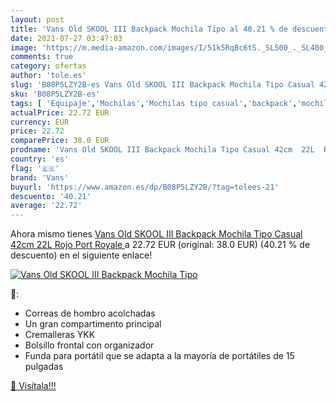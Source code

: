 ```yaml
---
layout: post
title: 'Vans Old SKOOL III Backpack Mochila Tipo al 40.21 % de descuento'
date: 2021-07-27 03:47:03
image: 'https://m.media-amazon.com/images/I/51k5RqBc6tS._SL500_._SL400_.jpg'
comments: true
category: ofertas
author: 'tole.es'
slug: 'B08P5LZY2B-es Vans Old SKOOL III Backpack Mochila Tipo Casual 42cm 22L...'
sku: 'B08P5LZY2B-es'
tags: [ 'Equipaje','Mochilas','Mochilas tipo casual','backpack','mochila','vans', ]
actualPrice: 22.72 EUR
currency: EUR
price: 22.72
comparePrice: 38.0 EUR
prodname: 'Vans Old SKOOL III Backpack Mochila Tipo Casual 42cm  22L  Rojo  Port Royale '
country: 'es'
flag: '🇪🇸'
brand: 'Vans'
buyurl: 'https://www.amazon.es/dp/B08P5LZY2B/?tag=tolees-21'
descuento: '40.21'
average: '22.72'
---
```


Ahora mismo tienes [Vans Old SKOOL III Backpack Mochila Tipo Casual 42cm  22L  Rojo  Port Royale ](https://www.amazon.es/dp/B08P5LZY2B/?tag=tolees-21) a 22.72 EUR (original: 38.0 EUR) (40.21 %  de descuento) en el siguiente enlace!

[![Vans Old SKOOL III Backpack Mochila Tipo](https://m.media-amazon.com/images/I/51k5RqBc6tS._SL500_._SL400_.jpg)](https://www.amazon.es/dp/B08P5LZY2B/?tag=tolees-21)

🔎:

- Correas de hombro acolchadas
- Un gran compartimento principal
- Cremalleras YKK
- Bolsillo frontal con organizador
- Funda para portátil que se adapta a la mayoría de portátiles de 15 pulgadas

[🛒 Visítala!!!](https://www.amazon.es/dp/B08P5LZY2B/?tag=tolees-21)
